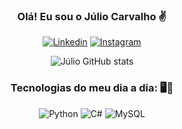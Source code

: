 <h3 align="center"> Olá! Eu sou o Júlio Carvalho ✌️</h3>

<p align="center">
  <a href="https://www.linkedin.com/in/julio-carvalho-803019234/"><img src="https://img.shields.io/badge/LinkedIn-0077B5?style=for-the-badge&logo=linkedin&logoColor=white" alt="Linkedin"></a>
  <a href="https://www.instagram.com/julio_ocarvalho/"><img src="https://img.shields.io/badge/Instagram-E4405F?style=for-the-badge&logo=instagram&logoColor=white" alt="Instagram"></a>
</p>

<p align="center">
  <img src="https://github-readme-stats.vercel.app/api?username=julioCarvalhoo&show_icons=true&theme=radical" alt="Júlio GitHub stats">
</p>

<h3 align="center">Tecnologias do meu dia a dia: 🖥️📕</h3>

<p align="center">
  <img src="https://img.shields.io/badge/Python-3776AB?style=for-the-badge&logo=python&logoColor=white" alt="Python">
  <img src="https://img.shields.io/badge/C%23-239120?style=for-the-badge&logo=c-sharp&logoColor=white" alt="C#">
  <img src="https://img.shields.io/badge/MySQL-005C84?style=for-the-badge&logo=mysql&logoColor=white" alt="MySQL">
</p>




